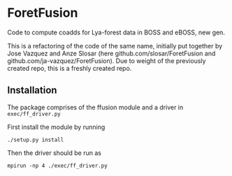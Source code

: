 # ForetFusion
Code to compute coadds for Lya-forest data in BOSS and eBOSS, new gen.

This is a refactoring of the code of the same name, initially put together by Jose Vazquez and Anze Slosar
(here github.com/slosar/ForetFusion and github.com/ja-vazquez/ForetFusion). Due to weight of the previously created repo, this is a freshly created repo.


## Installation

The package comprises of the ffusion module and a driver in `exec/ff_driver.py`

First install the module by running

```
./setup.py install
```

Then the driver should be run as

```
mpirun -np 4 ./exec/ff_driver.py
```


